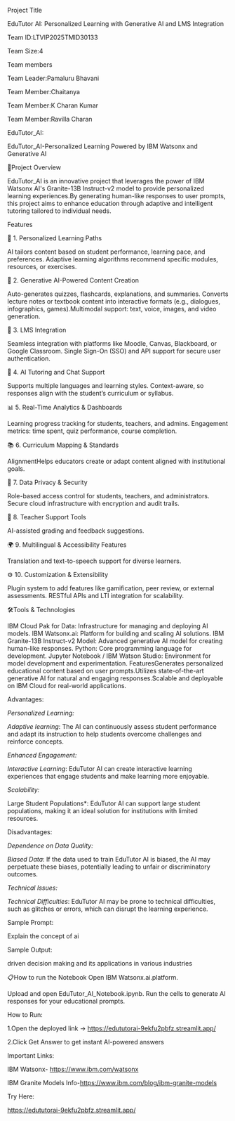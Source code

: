 
Project Title

EduTutor AI: Personalized Learning with Generative AI and LMS Integration

Team ID:LTVIP2025TMID30133

Team Size:4

Team members

Team Leader:Pamaluru Bhavani

Team Member:Chaitanya

Team Member:K Charan Kumar

Team Member:Ravilla Charan

EduTutor_AI:

EduTutor_AI-Personalized Learning Powered by IBM Watsonx and Generative AI

🎯Project Overview

EduTutor_AI is an innovative project that leverages the power of IBM Watsonx AI's Granite-13B Instruct-v2 model to provide personalized learning experiences.By generating human-like responses to user prompts, this project aims to enhance education through adaptive and intelligent tutoring tailored to individual needs.

Features

🎯 1. Personalized Learning Paths

AI tailors content based on student performance, learning pace, and preferences.
Adaptive learning algorithms recommend specific modules, resources, or exercises.

🧠 2. Generative AI-Powered Content Creation

Auto-generates quizzes, flashcards, explanations, and summaries.
Converts lecture notes or textbook content into interactive formats (e.g., dialogues, infographics, games).Multimodal support: text, voice, images, and video generation.

🔄 3. LMS Integration

Seamless integration with platforms like Moodle, Canvas, Blackboard, or Google Classroom.
Single Sign-On (SSO) and API support for secure user authentication.

💬 4. AI Tutoring and Chat Support

Supports multiple languages and learning styles.
Context-aware, so responses align with the student’s curriculum or syllabus.

📊 5. Real-Time Analytics & Dashboards

Learning progress tracking for students, teachers, and admins.
Engagement metrics: time spent, quiz performance, course completion.

📚 6. Curriculum Mapping & Standards 

AlignmentHelps educators create or adapt content aligned with institutional goals.

🔐 7. Data Privacy & Security

Role-based access control for students, teachers, and administrators.
Secure cloud infrastructure with encryption and audit trails.

🤝 8. Teacher Support Tools

AI-assisted grading and feedback suggestions.

🌍 9. Multilingual & Accessibility Features

Translation and text-to-speech support for diverse learners.

⚙️ 10. Customization & Extensibility

Plugin system to add features like gamification, peer review, or external assessments.
RESTful APIs and LTI integration for scalability.

🛠️Tools & Technologies

IBM Cloud Pak for Data: Infrastructure for managing and deploying AI models. IBM Watsonx.ai: Platform for building and scaling AI solutions. IBM Granite-13B Instruct-v2 Model: Advanced generative AI model for creating human-like responses. Python: Core programming language for development. Jupyter Notebook / IBM Watson Studio: Environment for model development and experimentation. FeaturesGenerates personalized educational content based on user prompts.Utilizes state-of-the-art generative AI for natural and engaging responses.Scalable and deployable on IBM Cloud for real-world applications.

Advantages:

*Personalized Learning:*

*Adaptive learning*: The AI can continuously assess student performance and adapt its instruction to help students overcome challenges and reinforce concepts.

*Enhanced Engagement:*

*Interactive Learning*: EduTutor AI can create interactive learning experiences that engage students and make learning more enjoyable.

*Scalability:*

Large Student Populations*: EduTutor AI can support large student populations, making it an ideal solution for institutions with limited resources.

Disadvantages:

*Dependence on Data Quality:*

*Biased Data*: If the data used to train EduTutor AI is biased, the AI may perpetuate these biases, potentially leading to unfair or discriminatory outcomes.

*Technical Issues:*

*Technical Difficulties*: EduTutor AI may be prone to technical difficulties, such as glitches or errors, which can disrupt the learning experience.

Sample Prompt:

Explain the concept of ai

Sample Output:

driven decision making and its applications in various industries

📋How to run the Notebook Open IBM Watsonx.ai.platform.

Upload and open EduTutor_AI_Notebook.ipynb. Run the cells to generate AI responses for your educational prompts.

How to Run:

1.Open the deployed link -> https://edututorai-9ekfu2pbfz.streamlit.app/

2.Click Get Answer to get instant AI-powered answers

Important Links:

IBM Watsonx- https://www.ibm.com/watsonx 

IBM Granite Models Info-https://www.ibm.com/blog/ibm-granite-models

Try Here:

https://edututorai-9ekfu2pbfz.streamlit.app/
